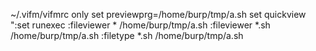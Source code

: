 ~/.vifm/vifmrc
only
set previewprg=/home/burp/tmp/a.sh
set quickview
":set runexec
:fileviewer * /home/burp/tmp/a.sh
:fileviewer *.sh /home/burp/tmp/a.sh
:filetype *.sh /home/burp/tmp/a.sh

